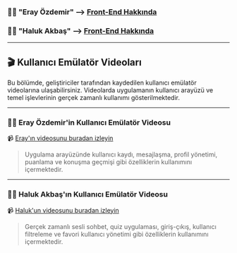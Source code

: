 ### 🧑‍💻 "Eray Özdemir" --> [Front-End Hakkında](https://github.com/halukakbash/TalkApp/blob/main/Eray%20%C3%96zdemir%20-%20FRONT%20END)

### 🧑‍💻 "Haluk Akbaş" --> [Front-End Hakkında](https://github.com/halukakbash/TalkApp/blob/main/Haluk%20Akba%C5%9F%20-%20FRONT%20END)

----------------------------------------------------------------------------------

## 🎬 Kullanıcı Emülatör Videoları

Bu bölümde, geliştiriciler tarafından kaydedilen kullanıcı emülatör videolarına ulaşabilirsiniz. Videolarda uygulamanın kullanıcı arayüzü ve temel işlevlerinin gerçek zamanlı kullanımı gösterilmektedir.

---

### 👨‍💻 Eray Özdemir'in Kullanıcı Emülatör Videosu

📹 [Eray'ın videosunu buradan izleyin]()

> Uygulama arayüzünde kullanıcı kaydı, mesajlaşma, profil yönetimi, puanlama ve konuşma geçmişi gibi özelliklerin kullanımını içermektedir.

---

### 👨‍💻 Haluk Akbaş'ın Kullanıcı Emülatör Videosu

📹 [Haluk'un videosunu buradan izleyin]()

> Gerçek zamanlı sesli sohbet, quiz uygulaması, giriş-çıkış, kullanıcı filtreleme ve favori kullanıcı yönetimi gibi özelliklerin kullanımını içermektedir.

